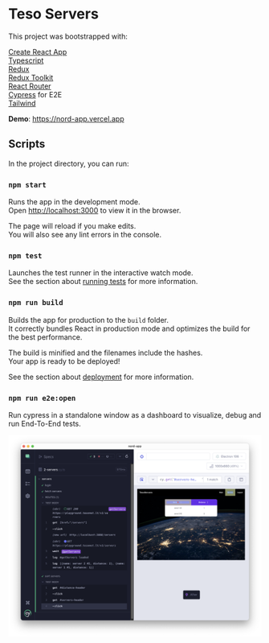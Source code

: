 # Teso Servers

This project was bootstrapped with: 

[Create React App](https://github.com/reduxjs/cra-template-redux-typescript)  
[Typescript](https://www.typescriptlang.org/)  
[Redux](https://redux.js.org/)  
[Redux Toolkit](https://redux-toolkit.js.org/)  
[React Router](https://reactrouter.com/en/main)  
[Cypress](https://docs.cypress.io/) for E2E  
[Tailwind](https://tailwindcss.com/) 

**Demo**: https://nord-app.vercel.app

## Scripts

In the project directory, you can run:

### `npm start`

Runs the app in the development mode.\
Open [http://localhost:3000](http://localhost:3000) to view it in the browser.

The page will reload if you make edits.\
You will also see any lint errors in the console.

### `npm test`

Launches the test runner in the interactive watch mode.\
See the section about [running tests](https://facebook.github.io/create-react-app/docs/running-tests) for more information.

### `npm run build`

Builds the app for production to the `build` folder.\
It correctly bundles React in production mode and optimizes the build for the best performance.

The build is minified and the filenames include the hashes.\
Your app is ready to be deployed!

See the section about [deployment](https://facebook.github.io/create-react-app/docs/deployment) for more information.


### `npm run e2e:open`

Run cypress in a standalone window as a dashboard to visualize, debug and run End-To-End tests.

![Screenshot](https://raw.githubusercontent.com/dbeff/nord-app/main/res/cypress-screenshot.png)

